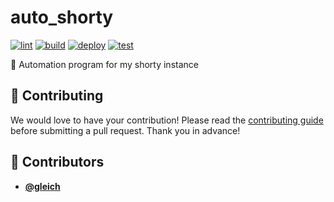 <!-- DO NOT REMOVE - contributor_list:data:start:["gleich"]:end -->

# auto_shorty

[![lint](https://github.com/gleich/auto_shorty/actions/workflows/lint.yml/badge.svg)](https://github.com/gleich/auto_shorty/actions/workflows/lint.yml)
[![build](https://github.com/gleich/auto_shorty/actions/workflows/build.yml/badge.svg)](https://github.com/gleich/auto_shorty/actions/workflows/build.yml)
[![deploy](https://github.com/gleich/auto_shorty/actions/workflows/deploy.yml/badge.svg)](https://github.com/gleich/auto_shorty/actions/workflows/deploy.yml)
[![test](https://github.com/gleich/auto_shorty/actions/workflows/test.yml/badge.svg)](https://github.com/gleich/auto_shorty/actions/workflows/test.yml)

🤖 Automation program for my shorty instance

## 🙌 Contributing

We would love to have your contribution! Please read the [contributing guide](CONTRIBUTING.md) before submitting a pull request. Thank you in advance!

<!-- prettier-ignore-start -->
<!-- DO NOT REMOVE - contributor_list:start -->
## 👥 Contributors


- **[@gleich](https://github.com/gleich)**

<!-- DO NOT REMOVE - contributor_list:end -->
<!-- prettier-ignore-end -->
